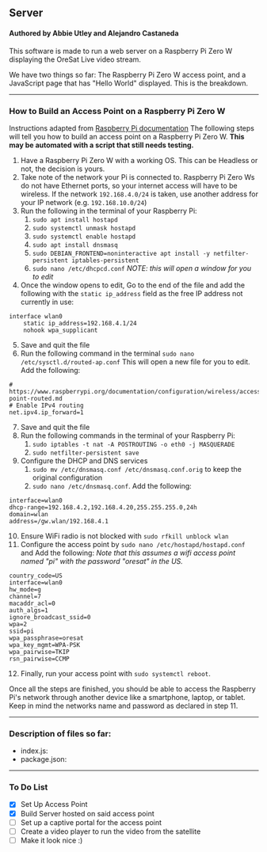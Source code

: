 ## Server
#### Authored by Abbie Utley and Alejandro Castaneda

This software is made to run a web server on a Raspberry Pi Zero W displaying the OreSat Live video stream.

We have two things so far: The Raspberry Pi Zero W access point, and a JavaScript page that has "Hello World" displayed. This is the breakdown.

---

### How to Build an Access Point on a Raspberry Pi Zero W

Instructions adapted from [Raspberry Pi documentation](https://www.raspberrypi.org/documentation/configuration/wireless/access-point-routed.md)
The following steps will tell you how to build an access point on a Raspberry Pi Zero W. __This may be automated with a script that still needs testing.__

1. Have a Raspberry Pi Zero W with a working OS. This can be Headless or not, the decision is yours.
2. Take note of the network your Pi is connected to. Raspberry Pi Zero Ws do not have Ethernet ports, so your internet access will have to
be wireless. If the network `192.168.4.0/24` is taken, use another address for your IP network (e.g. `192.168.10.0/24`)
3. Run the following in the terminal of your Raspberry Pi:
    1. `sudo apt install hostapd`
    2. `sudo systemctl unmask hostapd`
    3. `sudo systemctl enable hostapd`
    4. `sudo apt install dnsmasq`
    5. `sudo DEBIAN_FRONTEND=noninteractive apt install -y netfilter-persistent iptables-persistent`
    6. `sudo nano /etc/dhcpcd.conf` *NOTE: this will open a window for you to edit*
4. Once the window opens to edit, Go to the end of the file and add the following with the `static ip_address` field as the free IP address
not currently in use:
```
interface wlan0
    static ip_address=192.168.4.1/24
    nohook wpa_supplicant
```
5. Save and quit the file
6. Run the following command in the terminal `sudo nano /etc/sysctl.d/routed-ap.conf` This will open a new file for you to edit. Add 
the following:
```
# https://www.raspberrypi.org/documentation/configuration/wireless/access-point-routed.md
# Enable IPv4 routing
net.ipv4.ip_forward=1
```
7. Save and quit the file
8. Run the following commands in the terminal of your Raspberry Pi:
    1. `sudo iptables -t nat -A POSTROUTING -o eth0 -j MASQUERADE`
    2. `sudo netfilter-persistent save`
9. Configure the DHCP and DNS services
    1. `sudo mv /etc/dnsmasq.conf /etc/dnsmasq.conf.orig` to keep the original configuration
    2. `sudo nano /etc/dnsmasq.conf`. Add the following:
```
interface=wlan0
dhcp-range=192.168.4.2,192.168.4.20,255.255.255.0,24h
domain=wlan
address=/gw.wlan/192.168.4.1
```
10. Ensure WiFi radio is not blocked with `sudo rfkill unblock wlan`
11. Configure the access point by `sudo nano /etc/hostapd/hostapd.conf`
    and Add the following: _Note that this assumes a wifi access point named "pi" with the password "oresat" in the US._
```
country_code=US
interface=wlan0
hw_mode=g
channel=7
macaddr_acl=0
auth_algs=1
ignore_broadcast_ssid=0
wpa=2
ssid=pi
wpa_passphrase=oresat
wpa_key_mgmt=WPA-PSK
wpa_pairwise=TKIP
rsn_pairwise=CCMP
```
12. Finally, run your access point with `sudo systemctl reboot`.

Once all the steps are finished, you should be able to access the Raspberry Pi's network through another device like a smartphone, laptop, or tablet. Keep in mind the networks name and password as declared in step 11. 


---

### Description of files so far:

* index.js: 
* package.json: 

---

### To Do List

- [x] Set Up Access Point
- [x] Build Server hosted on said access point
- [ ] Set up a captive portal for the access point
- [ ] Create a video player to run the video from the satellite
- [ ] Make it look nice :)
